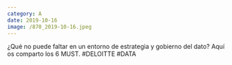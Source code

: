 ```yaml
--- 
category: A 
date: 2019-10-16 
image: /870_2019-10-16.jpeg 
--- 
```


¿Qué no puede faltar en un entorno de estrategia y gobierno del dato? Aquí os comparto los 6 MUST. #DELOITTE #DATA